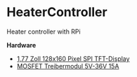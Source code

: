 # HeaterController
Heater controller with RPi 

<b>Hardware</b>
<ul>
  <li><a rel="noopener" target="_blank" href="https://cdn.shopify.com/s/files/1/1509/1638/files/1_77_Zoll_SPI_TFT_Display_Datenblatt_AZ-Delivery_Vertriebs_GmbH_0eab71a3-f0c9-42af-8089-d8e6f689e9dc.pdf?v=1606166813">1,77 Zoll 128x160 Pixel SPI TFT-Display</a></li>
  <li><a rel="noopener" target="_blank" href="https://www.amazon.de/Treibermodul-Dual-Hochleistungs-Switching-Einstellung-Elektronische/dp/B0BBVCD85Q/">MOSFET Treibermodul 5V-36V 15A</a></li>
</ul>
